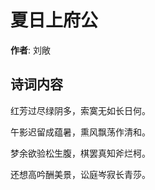 # 夏日上府公

**作者**: 刘敞

## 诗词内容

红芳过尽绿阴多，索寞无如长日何。

午影迟留成蕴暑，熏风飘荡作清和。

梦余欲验松生腹，棋罢真知斧烂柯。

还想高吟酬美景，讼庭岑寂长青莎。

